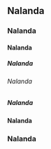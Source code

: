 # 
## Nalanda
### Nalanda
#### Nalanda
##### Nalanda
###### Nalanda
##### Nalanda
#### Nalanda
### Nalanda
## 
# 
##
###
####
#####
######
#####
####
###
##
#
##
###
